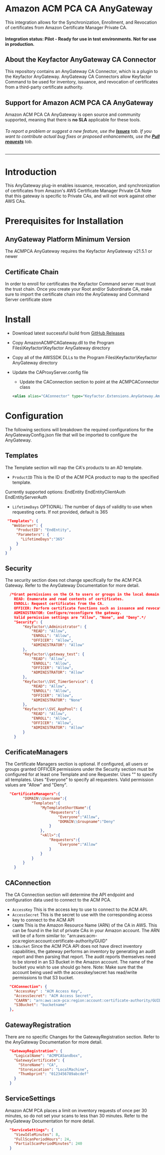# Amazon ACM PCA CA AnyGateway

This integration allows for the Synchronization, Enrollment, and Revocation of certificates from Amazon Certificate Manager Private CA.

#### Integration status: Pilot - Ready for use in test environments. Not for use in production.

## About the Keyfactor AnyGateway CA Connector

This repository contains an AnyGateway CA Connector, which is a plugin to the Keyfactor AnyGateway. AnyGateway CA Connectors allow Keyfactor Command to be used for inventory, issuance, and revocation of certificates from a third-party certificate authority.



## Support for Amazon ACM PCA CA AnyGateway

Amazon ACM PCA CA AnyGateway is open source and community supported, meaning that there is **no SLA** applicable for these tools.

###### To report a problem or suggest a new feature, use the **[Issues](../../issues)** tab. If you want to contribute actual bug fixes or proposed enhancements, use the **[Pull requests](../../pulls)** tab.
___




# Introduction
This AnyGateway plug-in enables issuance, revocation, and synchronization of certificates from Amazon's AWS Certificate Manager Private CA
Note that this gateway is specific to Private CAs, and will not work against other AWS CAs.

# Prerequisites for Installation

## AnyGateway Platform Minimum Version
The ACMPCA AnyGateway requires the Keyfactor AnyGateway v21.5.1 or newer

## Certificate Chain

In order to enroll for certificates the Keyfactor Command server must trust the trust chain. Once you create your Root and/or Subordinate CA, make sure to import the certificate chain into the AnyGateway and Command Server certificate store


# Install
* Download latest successful build from [GitHub Releases](../../releases/latest)

* Copy AmazonACMPCAGateway.dll to the Program Files\Keyfactor\Keyfactor AnyGateway directory

* Copy all of the AWSSDK DLLs to the Program Files\Keyfactor\Keyfactor AnyGateway directory

* Update the CAProxyServer.config file
  * Update the CAConnection section to point at the ACMPCAConnector class
  ```xml
  <alias alias="CAConnector" type="Keyfactor.Extensions.AnyGateway.Amazon.ACMPCA.ACMPCAConnector, AmazonACMPCAGateway"/>
  ```

# Configuration
The following sections will breakdown the required configurations for the AnyGatewayConfig.json file that will be imported to configure the AnyGateway.

## Templates
The Template section will map the CA's products to an AD template.
* ```ProductID```
This is the ID of the ACM PCA product to map to the specified template.

Currently supported options:
EndEntity
EndEntityClientAuth
EndEntityServerAuth

* ```LifetimeDays```
OPTIONAL: The number of days of validity to use when requesting certs. If not provided, default is 365

 ```json
  "Templates": {
	"WebServer": {
      "ProductID": "EndEntity",
      "Parameters": {
		"LifetimeDays":"365"
      }
   }
}
 ```
 
## Security
The security section does not change specifically for the ACM PCA Gateway.  Refer to the AnyGateway Documentation for more detail.
```json
  /*Grant permissions on the CA to users or groups in the local domain.
	READ: Enumerate and read contents of certificates.
	ENROLL: Request certificates from the CA.
	OFFICER: Perform certificate functions such as issuance and revocation. This is equivalent to "Issue and Manage" permission on the Microsoft CA.
	ADMINISTRATOR: Configure/reconfigure the gateway.
	Valid permission settings are "Allow", "None", and "Deny".*/
    "Security": {
        "Keyfactor\\Administrator": {
            "READ": "Allow",
            "ENROLL": "Allow",
            "OFFICER": "Allow",
            "ADMINISTRATOR": "Allow"
        },
        "Keyfactor\\gateway_test": {
            "READ": "Allow",
            "ENROLL": "Allow",
            "OFFICER": "Allow",
            "ADMINISTRATOR": "Allow"
        },		
        "Keyfactor\\SVC_TimerService": {
            "READ": "Allow",
            "ENROLL": "Allow",
            "OFFICER": "Allow",
            "ADMINISTRATOR": "None"
        },
        "Keyfactor\\SVC_AppPool": {
            "READ": "Allow",
            "ENROLL": "Allow",
            "OFFICER": "Allow",
            "ADMINISTRATOR": "Allow"
        }
    }
```
## CerificateManagers
The Certificate Managers section is optional.
	If configured, all users or groups granted OFFICER permissions under the Security section
	must be configured for at least one Template and one Requester. 
	Uses "<All>" to specify all templates. Uses "Everyone" to specify all requesters.
	Valid permission values are "Allow" and "Deny".
```json
  "CertificateManagers":{
		"DOMAIN\\Username":{
			"Templates":{
				"MyTemplateShortName":{
					"Requesters":{
						"Everyone":"Allow",
						"DOMAIN\\Groupname":"Deny"
					}
				},
				"<All>":{
					"Requesters":{
						"Everyone":"Allow"
					}
				}
			}
		}
	}
```
## CAConnection
The CA Connection section will determine the API endpoint and configuration data used to connect to the ACM PCA. 
* ```AccessKey```
This is the access key to use to connect to the ACM API.
* ```AccessSecret```
This is the secret to use with the corresponding access key to connect to the ACM API
* ```CAARN```
This is the Amazon Resource Name (ARN) of the CA in AWS. This can be found in the list of private CAs in your Amazon account.
The ARN will be of a form similar to: "arn:aws:acm-pca:region:account:certificate-authority/GUID"
* ```S3Bucket```
Since the ACM PCA API does not have direct inventory capabilities, the gateway performs an inventory by generating an audit report and then parsing that report.
The audit reports themselves need to be stored in an S3 Bucket in the Amazon account. The name of the bucket you wish to use should go here.
Note: Make sure that the account being used with the accesskey/secret has read/write permissions to that S3 bucket.

```json
  "CAConnection": {
	"AccessKey" : "ACM Access Key",
    "AccessSecret": "ACM Access Secret",
    "CAARN": "arn:aws:acm-pca:region:account:certificate-authority/GUID",
    "S3Bucket": "bucketname"
  },
```
## GatewayRegistration
There are no specific Changes for the GatewayRegistration section. Refer to the AnyGateway Documentation for more detail.
```json
  "GatewayRegistration": {
    "LogicalName": "ACMPCASandbox",
    "GatewayCertificate": {
      "StoreName": "CA",
      "StoreLocation": "LocalMachine",
      "Thumbprint": "0123456789abcdef"
    }
  }
```

## ServiceSettings

Amazon ACM PCA places a limit on inventory requests of once per 30 minutes, so do not set your scans to less than 30 minutes.
Refer to the AnyGateway Documentation for more detail.
```json
  "ServiceSettings": {
    "ViewIdleMinutes": 8,
    "FullScanPeriodHours": 24,
	"PartialScanPeriodMinutes": 240 
  }
```

